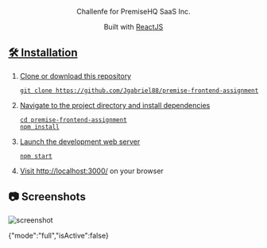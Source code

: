 <!-- TITLE -->
<div align="center">

<p>
<p>Challenfe for PremiseHQ SaaS Inc.
</p>

<p>Built with <a href="https://reactjs.org/">ReactJS</p>

</div>

<!-- INSTALLATION -->

## 🛠 Installation

1. Clone or download this repository
   ```
   git clone https://github.com/Jgabriel88/premise-frontend-assignment
   ```
2. Navigate to the project directory and install dependencies
   ```
   cd premise-frontend-assignment
   npm install
   ```
3. Launch the development web server
   ```
   npm start
   ```
4. Visit <a href="http://localhost:3000/">http://localhost:3000/</a> on your browser

## 📷 Screenshots

<img src="https://github.com/Jgabriel88/premise-frontend-assignment/blob/main/Documents/Card_Search.gif?raw=true" alt="screenshot">

{"mode":"full","isActive":false}

